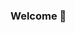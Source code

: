 ### Welcome 👋

<!--
**kajendra10/kajendra10** is a ✨ _special_ ✨ repository because its `README.md` (this file) appears on your GitHub profile.

Here are some ideas to get you started:

- 🔭 I’m currently working on android apps
- 🌱 I’m currently learning Jetpack compose (Kotlin)
- 👯 I’m looking to collaborate with any available android developers
- 💬 Ask me about android apps, kotlin
- 📫 How to reach me: kajendranaathrajan@gmail.com
- 😄 Pronouns: KJ
- ⚡ Fun fact: Musician
-->
